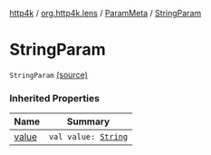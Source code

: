 [http4k](../../index.md) / [org.http4k.lens](../index.md) / [ParamMeta](index.md) / [StringParam](./-string-param.md)

# StringParam

`StringParam` [(source)](https://github.com/http4k/http4k/blob/master/http4k-core/src/main/kotlin/org/http4k/lens/ParamMeta.kt#L4)

### Inherited Properties

| Name | Summary |
|---|---|
| [value](value.md) | `val value: `[`String`](https://kotlinlang.org/api/latest/jvm/stdlib/kotlin/-string/index.html) |
